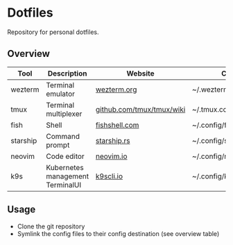 # Dotfiles

Repository for personal dotfiles.

## Overview

| Tool | Description | Website | Config |
| ---- | ----------- | ------- | ----------- |
| wezterm | Terminal emulator | [wezterm.org](https://wezfurlong.org/wezterm/index.html) | ~/.wezterm.lua |
| tmux | Terminal multiplexer | [github.com/tmux/tmux/wiki](https://github.com/tmux/tmux/wiki) | ~/.tmux.conf |
| fish | Shell | [fishshell.com](https://fishshell.com/) | ~/.config/fish/config.fish |
| starship | Command prompt | [starship.rs](https://starship.rs/) | ~/.config/starship.toml |
| neovim | Code editor | [neovim.io](https://neovim.io/) | ~/.config/nvim |
| k9s | Kubernetes management TerminalUI | [k9scli.io](https://k9scli.io/) | ~/.config/k9s |

## Usage

* Clone the git repository
* Symlink the config files to their config destination (see overview table)
